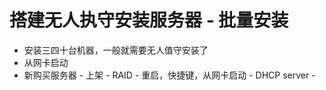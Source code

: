 # 搭建无人执守安装服务器 - 批量安装

- 安装三四十台机器，一般就需要无人值守安装了
- 从网卡启动
- 新购买服务器 - 上架 - RAID - 重启，快捷键，从网卡启动 - DHCP server - 
